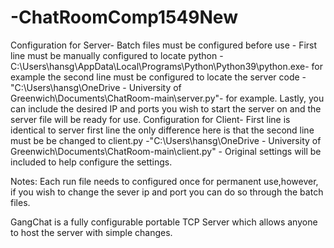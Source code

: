 # -ChatRoomComp1549New
Configuration for Server-
Batch files must be configured before use - First line must be manually configured to locate python -C:\Users\hansg\AppData\Local\Programs\Python\Python39\python.exe- for example the second line must be configured to locate the server code - "C:\Users\hansg\OneDrive - University of Greenwich\Documents\ChatRoom-main\server.py"- for example.
Lastly, you can include the desired IP and ports you wish to start the server on and the server file will be ready for use.
Configuration for Client-
First line is identical to server first line the only difference here is that the second line must be be changed to client.py -"C:\Users\hansg\OneDrive - University of Greenwich\Documents\ChatRoom-main\client.py" -
Original settings will be included to help configure the settings.

Notes: Each run file needs to configured once for permanent use,however, if you wish to change the sever ip and port you can do so through the batch files.


GangChat is a fully configurable portable TCP Server which allows anyone to host the server with simple changes.
